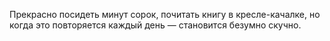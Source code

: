 
Прекрасно посидеть минут сорок, почитать книгу в кресле-качалке, но когда это повторяется каждый день — становится безумно скучно.